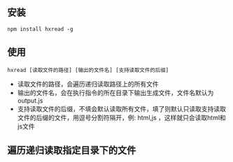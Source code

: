 ## 安装
```
npm install hxread -g
```
## 使用
```
hxread [读取文件的路径] [输出的文件名] [支持读取文件的后缀]
```
- 读取文件的路径，会遍历递归读取路径上的所有文件
- 输出的文件名，会在执行指令的所在目录下输出生成文件，文件名默认为 output.js
- 支持读取文件的后缀，不填会默认读取所有文件，填了则默认只读取支持读取文件的后缀的文件，用逗号分割符隔开，例: html,js ，这样就只会读取html和js文件
## 遍历递归读取指定目录下的文件
